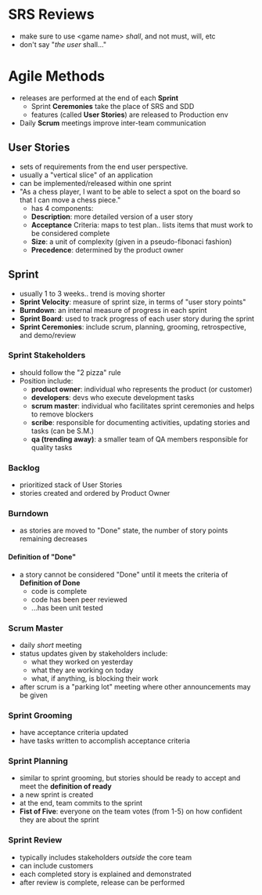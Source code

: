 # SRS Reviews
* make sure to use \<game name\> _shall_, and not must, will, etc
* don't say "_the user_ shall..."

# Agile Methods
* releases are performed at the end of each **Sprint**
  * Sprint **Ceremonies** take the place of SRS and SDD
  * features (called **User Stories**) are released to Production env
* Daily **Scrum** meetings improve inter-team communication

## User Stories
* sets of requirements from the end user perspective.
* usually a "vertical slice" of an application
* can be implemented/released within one sprint
* "As a chess player, I want to be able to select a spot on the board so that I can move a chess piece."
  * has 4 components:
  * **Description**: more detailed version of a user story
  * **Acceptance** Criteria: maps to test plan.. lists items that must work to be considered complete
  * **Size**: a unit of complexity (given in a pseudo-fibonaci fashion)
  * **Precedence**: determined by the product owner

## Sprint
* usually 1 to 3 weeks.. trend is moving shorter
* **Sprint Velocity**: measure of sprint size, in terms of "user story points"
* **Burndown**: an internal measure of progress in each sprint
* **Sprint Board**: used to track progress of each user story during the sprint
* **Sprint Ceremonies**: include scrum, planning, grooming, retrospective, and demo/review

### Sprint Stakeholders
* should follow the "2 pizza" rule
* Position include:
  * **product owner**: individual who represents the product (or customer)
  * **developers**: devs who execute development tasks
  * **scrum master**: individual who facilitates sprint ceremonies and helps to remove blockers
  * **scribe**:  responsible for documenting activities, updating stories and tasks (can be S.M.)
  * **qa (trending away)**: a smaller team of QA members responsible for quality tasks

### Backlog
* prioritized stack of User Stories
* stories created and ordered by Product Owner

### Burndown
* as stories are moved to "Done" state, the number of story points remaining decreases

#### Definition of "Done"
* a story cannot be considered "Done" until it meets the criteria of **Definition of Done**
  * code is complete
  * code has been peer reviewed
  * ...has been unit tested

### Scrum Master
* daily _short_ meeting
* status updates given by stakeholders include:
  * what they worked on yesterday
  * what they are working on today
  * what, if anything, is blocking their work
* after scrum is a "parking lot" meeting where other announcements may be given

### Sprint Grooming
* have acceptance criteria updated
* have tasks written to accomplish acceptance criteria

### Sprint Planning
* similar to sprint grooming, but stories should be ready to accept and meet the **definition of ready**
* a new sprint is created
* at the end, team commits to the sprint
* **Fist of Five**: everyone on the team votes (from 1-5) on how confident they are about the sprint

### Sprint Review
* typically includes stakeholders _outside_ the core team
* can include customers
* each completed story is explained and demonstrated
* after review is complete, release can be performed